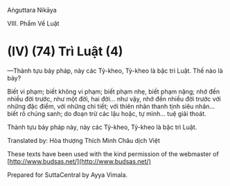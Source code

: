 Aṅguttara Nikāya

VIII. Phẩm Về Luật

# (IV) (74) Trì Luật (4)

—Thành tựu bảy pháp, này các Tỷ-kheo, Tỷ-kheo là bậc trì Luật. Thế nào là bảy?

Biết vi phạm; biết không vi phạm; biết phạm nhẹ, biết phạm nặng; nhớ đến nhiều đời trước, như một đời, hai đời... như vậy, nhớ đến nhiều đời trước với những đặc điểm, với những chi tiết; với thiên nhãn thanh tịnh siêu nhân... biết rõ chúng sanh; do đoạn trừ các lậu hoặc, tự mình... tuệ giải thoát.

Thành tựu bảy pháp này, này các Tỷ-kheo, Tỷ-kheo là bậc trì Luật.

Translated by: Hòa thượng Thích Minh Châu dịch Việt

These texts have been used with the kind permission of the webmaster of [http://www.budsas.net/](http://www.budsas.net/)

Prepared for SuttaCentral by Ayya Vimala.